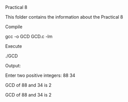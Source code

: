 Practical 8

This folder contains the information about the Practical 8

Compile

gcc -o GCD GCD.c -lm

Execute

./GCD

Output: 

Enter two positive integers: 88 34 

GCD of 88 and 34 is 2

GCD of 88 and 34 is 2 
